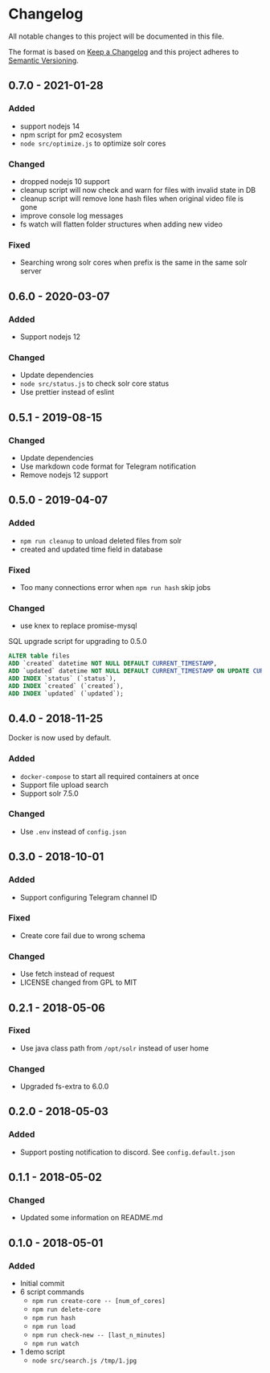 # Changelog

All notable changes to this project will be documented in this file.

The format is based on [Keep a Changelog](http://keepachangelog.com/en/1.0.0/)
and this project adheres to [Semantic Versioning](http://semver.org/spec/v2.0.0.html).

## 0.7.0 - 2021-01-28

### Added

- support nodejs 14
- npm script for pm2 ecosystem
- `node src/optimize.js` to optimize solr cores

### Changed

- dropped nodejs 10 support
- cleanup script will now check and warn for files with invalid state in DB
- cleanup script will remove lone hash files when original video file is gone
- improve console log messages
- fs watch will flatten folder structures when adding new video

### Fixed

- Searching wrong solr cores when prefix is the same in the same solr server

## 0.6.0 - 2020-03-07

### Added

- Support nodejs 12

### Changed

- Update dependencies
- `node src/status.js` to check solr core status
- Use prettier instead of eslint

## 0.5.1 - 2019-08-15

### Changed

- Update dependencies
- Use markdown code format for Telegram notification
- Remove nodejs 12 support

## 0.5.0 - 2019-04-07

### Added

- `npm run cleanup` to unload deleted files from solr
- created and updated time field in database

### Fixed

- Too many connections error when `npm run hash` skip jobs

### Changed

- use knex to replace promise-mysql

SQL upgrade script for upgrading to 0.5.0

```sql
ALTER table files
ADD `created` datetime NOT NULL DEFAULT CURRENT_TIMESTAMP,
ADD `updated` datetime NOT NULL DEFAULT CURRENT_TIMESTAMP ON UPDATE CURRENT_TIMESTAMP,
ADD INDEX `status` (`status`),
ADD INDEX `created` (`created`),
ADD INDEX `updated` (`updated`);
```

## 0.4.0 - 2018-11-25

Docker is now used by default.

### Added

- `docker-compose` to start all required containers at once
- Support file upload search
- Support solr 7.5.0

### Changed

- Use `.env` instead of `config.json`

## 0.3.0 - 2018-10-01

### Added

- Support configuring Telegram channel ID

### Fixed

- Create core fail due to wrong schema

### Changed

- Use fetch instead of request
- LICENSE changed from GPL to MIT

## 0.2.1 - 2018-05-06

### Fixed

- Use java class path from `/opt/solr` instead of user home

### Changed

- Upgraded fs-extra to 6.0.0

## 0.2.0 - 2018-05-03

### Added

- Support posting notification to discord. See `config.default.json`

## 0.1.1 - 2018-05-02

### Changed

- Updated some information on README.md

## 0.1.0 - 2018-05-01

### Added

- Initial commit
- 6 script commands
  - `npm run create-core -- [num_of_cores]`
  - `npm run delete-core`
  - `npm run hash`
  - `npm run load`
  - `npm run check-new -- [last_n_minutes]`
  - `npm run watch`
- 1 demo script
  - `node src/search.js /tmp/1.jpg`
